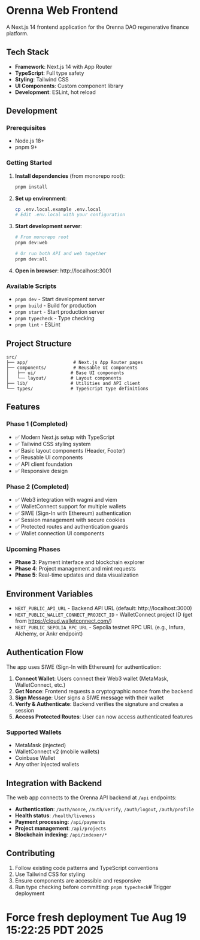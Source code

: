 # Orenna Web Frontend

A Next.js 14 frontend application for the Orenna DAO regenerative finance platform.

## Tech Stack

- **Framework**: Next.js 14 with App Router
- **TypeScript**: Full type safety
- **Styling**: Tailwind CSS
- **UI Components**: Custom component library
- **Development**: ESLint, hot reload

## Development

### Prerequisites

- Node.js 18+
- pnpm 9+

### Getting Started

1. **Install dependencies** (from monorepo root):
   ```bash
   pnpm install
   ```

2. **Set up environment**:
   ```bash
   cp .env.local.example .env.local
   # Edit .env.local with your configuration
   ```

3. **Start development server**:
   ```bash
   # From monorepo root
   pnpm dev:web
   
   # Or run both API and web together
   pnpm dev:all
   ```

4. **Open in browser**: http://localhost:3001

### Available Scripts

- `pnpm dev` - Start development server
- `pnpm build` - Build for production
- `pnpm start` - Start production server
- `pnpm typecheck` - Type checking
- `pnpm lint` - ESLint

## Project Structure

```
src/
├── app/                 # Next.js App Router pages
├── components/          # Reusable UI components
│   ├── ui/             # Base UI components
│   └── layout/         # Layout components
├── lib/                # Utilities and API client
└── types/              # TypeScript type definitions
```

## Features

### Phase 1 (Completed)
- ✅ Modern Next.js setup with TypeScript
- ✅ Tailwind CSS styling system
- ✅ Basic layout components (Header, Footer)
- ✅ Reusable UI components
- ✅ API client foundation
- ✅ Responsive design

### Phase 2 (Completed)
- ✅ Web3 integration with wagmi and viem
- ✅ WalletConnect support for multiple wallets
- ✅ SIWE (Sign-In with Ethereum) authentication
- ✅ Session management with secure cookies
- ✅ Protected routes and authentication guards
- ✅ Wallet connection UI components

### Upcoming Phases
- **Phase 3**: Payment interface and blockchain explorer
- **Phase 4**: Project management and mint requests
- **Phase 5**: Real-time updates and data visualization

## Environment Variables

- `NEXT_PUBLIC_API_URL` - Backend API URL (default: http://localhost:3000)
- `NEXT_PUBLIC_WALLET_CONNECT_PROJECT_ID` - WalletConnect project ID (get from https://cloud.walletconnect.com/)
- `NEXT_PUBLIC_SEPOLIA_RPC_URL` - Sepolia testnet RPC URL (e.g., Infura, Alchemy, or Ankr endpoint)

## Authentication Flow

The app uses SIWE (Sign-In with Ethereum) for authentication:

1. **Connect Wallet**: Users connect their Web3 wallet (MetaMask, WalletConnect, etc.)
2. **Get Nonce**: Frontend requests a cryptographic nonce from the backend
3. **Sign Message**: User signs a SIWE message with their wallet
4. **Verify & Authenticate**: Backend verifies the signature and creates a session
5. **Access Protected Routes**: User can now access authenticated features

### Supported Wallets
- MetaMask (injected)
- WalletConnect v2 (mobile wallets)
- Coinbase Wallet
- Any other injected wallets

## Integration with Backend

The web app connects to the Orenna API backend at `/api` endpoints:
- **Authentication**: `/auth/nonce`, `/auth/verify`, `/auth/logout`, `/auth/profile`
- **Health status**: `/health/liveness`
- **Payment processing**: `/api/payments`
- **Project management**: `/api/projects`
- **Blockchain indexing**: `/api/indexer/*`

## Contributing

1. Follow existing code patterns and TypeScript conventions
2. Use Tailwind CSS for styling
3. Ensure components are accessible and responsive
4. Run type checking before committing: `pnpm typecheck`# Trigger deployment
# Force fresh deployment Tue Aug 19 15:22:25 PDT 2025
